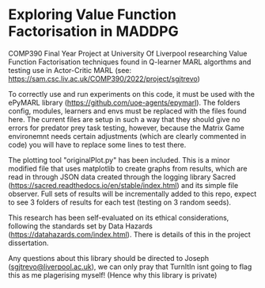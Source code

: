 # Exploring Value Function Factorisation in MADDPG

COMP390 Final Year Project at University Of Liverpool researching Value Function Factorisation techniques found in Q-learner MARL algorthms and testing use in Actor-Critic MARL (see: https://sam.csc.liv.ac.uk/COMP390/2022/project/sgjtrevo)

To correctly use and run experiments on this code, it must be used with the ePyMARL library (https://github.com/uoe-agents/epymarl). The folders config, modules, learners and envs must be replaced with the files found here. The current files are setup in such a way that they should give no errors for predator prey task testing, however, because the Matrix Game environemnt needs certain adjustments (which are clearly commented in code) you will have to replace some lines to test there.

The plotting tool "originalPlot.py" has been included. This is a minor modified file that uses matplotlib to create graphs from results, which are read in through JSON data created through the logging library Sacred (https://sacred.readthedocs.io/en/stable/index.html) and its simple file observer. Full sets of results will be incrementally added to this repo, expect to see 3 folders of results for each test (testing on 3 random seeds).

This research has been self-evaluated on its ethical considerations, following the standards set by Data Hazards (https://datahazards.com/index.html). There is details of this in the project dissertation.


Any questions about this library should be directed to Joseph (sgjtrevo@liverpool.ac.uk), we can only pray that TurnItIn isnt going to flag this as me plagerising myself! (Hence why this library is private)
